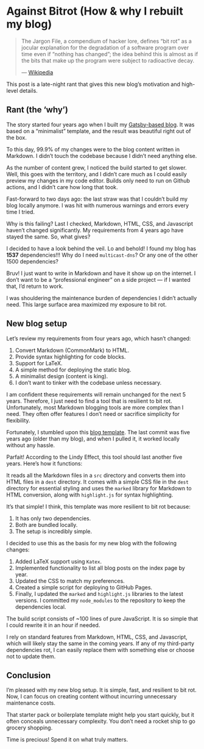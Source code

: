 # Against Bitrot (How & why I rebuilt my blog)

> The Jargon File, a compendium of hacker lore, defines “bit rot” as a jocular explanation for the degradation of a software program over time even if “nothing has changed”; the idea behind this is almost as if the bits that make up the program were subject to radioactive decay.
>
> — [Wikipedia](https://en.wikipedia.org/wiki/Software_rot)

This post is a late-night rant that gives this new blog’s motivation and high-level details.

## Rant (the ‘why’)
The story started four years ago when I built my [Gatsby-based blog](https://elvischidera.com). It was based on a “minimalist” template, and the result was beautiful right out of the box.

To this day, 99.9% of my changes were to the blog content written in Markdown. I didn’t touch the codebase because I didn’t need anything else.

As the number of content grew, I noticed the build started to get slower. Well, this goes with the territory, and I didn’t care much as I could easily preview my changes in my code editor. Builds only need to run on Github actions, and I didn’t care how long that took.

Fast-forward to two days ago: the last straw was that I couldn’t build my blog locally anymore. I was hit with numerous warnings and errors every time I tried.

Why is this failing? Last I checked, Markdown, HTML, CSS, and Javascript haven’t changed significantly. My requirements from 4 years ago have stayed the same. So, what gives?

I decided to have a look behind the veil. Lo and behold! I found my blog has **1537** dependencies!!! Why do I need `multicast-dns`? Or any one of the other 1500 dependencies?

Bruv! I just want to write in Markdown and have it show up on the internet. I don’t want to be a “professional engineer” on a side project — if I wanted that, I’d return to work.

I was shouldering the maintenance burden of dependencies I didn’t actually need. This large surface area maximized my exposure to bit rot.

## New blog setup
Let’s review my requirements from four years ago, which hasn’t changed:
1. Convert Markdown (CommonMark) to HTML.
2. Provide syntax highlighting for code blocks.
3. Support for LaTeX.
4. A simple method for deploying the static blog.
5. A minimalist design (content is king).
6. I don’t want to tinker with the codebase unless necessary.

I am confident these requirements will remain unchanged for the next 5 years. Therefore, I just need to find a tool that is resilient to bit rot. Unfortunately, most Markdown blogging tools are more complex than I need. They often offer features I don’t need or sacrifice simplicity for flexibility.

Fortunately, I stumbled upon this [blog template](https://github.com/gordonnl/markdown-blog-template). The last commit was five years ago (older than my blog), and when I pulled it, it worked locally without any hassle.

Parfait! According to the Lindy Effect, this tool should last another five years. Here’s how it functions:

It reads all the Markdown files in a `src` directory and converts them into HTML files in a `dest` directory. It comes with a simple CSS file in the `dest` directory for essential styling and uses the `marked` library for Markdown to HTML conversion, along with `highlight.js` for syntax highlighting.

It’s that simple! I think, this template was more resilient to bit rot because:
1. It has only two dependencies.
2. Both are bundled locally.
3. The setup is incredibly simple.

I decided to use this as the basis for my new blog with the following changes:
1. Added LaTeX support using `Katex`.
2. Implemented functionality to list all blog posts on the index page by year.
3. Updated the CSS to match my preferences.
4. Created a simple script for deploying to GitHub Pages.
5. Finally, I updated the `marked` and `highlight.js` libraries to the latest versions. I committed my `node_modules` to the repository to keep the dependencies local.

The build script consists of ~100 lines of pure JavaScript. It is so simple that I could rewrite it in an hour if needed.

I rely on standard features from Markdown, HTML, CSS, and Javascript, which will likely stay the same in the coming years. If any of my third-party dependencies rot, I can easily replace them with something else or choose not to update them.

## Conclusion
I’m pleased with my new blog setup. It is simple, fast, and resilient to bit rot. Now, I can focus on creating content without incurring unnecessary maintenance costs.

That starter pack or boilerplate template might help you start quickly, but it often conceals unnecessary complexity. You don’t need a rocket ship to go grocery shopping.

Time is precious! Spend it on what truly matters.